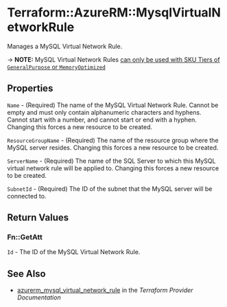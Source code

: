 # Terraform::AzureRM::MysqlVirtualNetworkRule

Manages a MySQL Virtual Network Rule.

-> **NOTE:** MySQL Virtual Network Rules [can only be used with SKU Tiers of `GeneralPurpose` or `MemoryOptimized`](https://docs.microsoft.com/en-us/azure/mysql/concepts-data-access-and-security-vnet)

## Properties

`Name` - (Required) The name of the MySQL Virtual Network Rule. Cannot be empty and must only contain alphanumeric characters and hyphens. Cannot start with a number, and cannot start or end with a hyphen. Changing this forces a new resource to be created.

`ResourceGroupName` - (Required) The name of the resource group where the MySQL server resides. Changing this forces a new resource to be created.

`ServerName` - (Required) The name of the SQL Server to which this MySQL virtual network rule will be applied to. Changing this forces a new resource to be created.

`SubnetId` - (Required) The ID of the subnet that the MySQL server will be connected to.


## Return Values

### Fn::GetAtt

`Id` - The ID of the MySQL Virtual Network Rule.

## See Also

* [azurerm_mysql_virtual_network_rule](https://www.terraform.io/docs/providers/azurerm/r/mysql_virtual_network_rule.html) in the _Terraform Provider Documentation_
